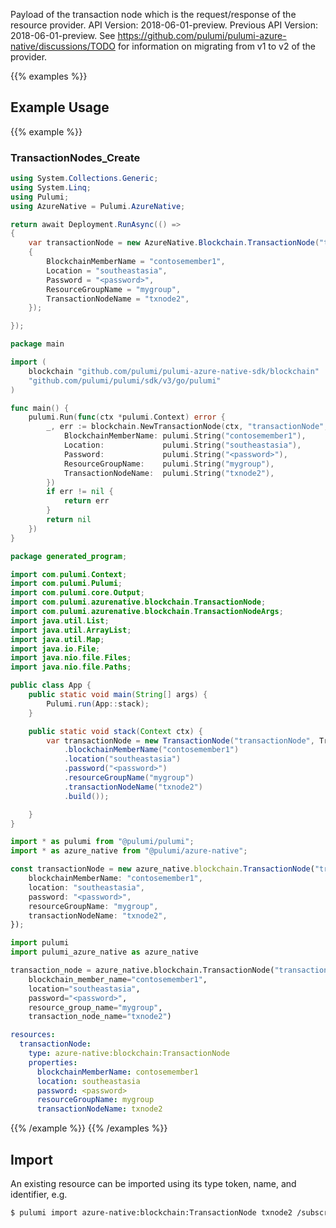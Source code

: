 Payload of the transaction node which is the request/response of the resource provider.
API Version: 2018-06-01-preview.
Previous API Version: 2018-06-01-preview. See https://github.com/pulumi/pulumi-azure-native/discussions/TODO for information on migrating from v1 to v2 of the provider.

{{% examples %}}
## Example Usage
{{% example %}}
### TransactionNodes_Create
```csharp
using System.Collections.Generic;
using System.Linq;
using Pulumi;
using AzureNative = Pulumi.AzureNative;

return await Deployment.RunAsync(() => 
{
    var transactionNode = new AzureNative.Blockchain.TransactionNode("transactionNode", new()
    {
        BlockchainMemberName = "contosemember1",
        Location = "southeastasia",
        Password = "<password>",
        ResourceGroupName = "mygroup",
        TransactionNodeName = "txnode2",
    });

});


```

```go
package main

import (
	blockchain "github.com/pulumi/pulumi-azure-native-sdk/blockchain"
	"github.com/pulumi/pulumi/sdk/v3/go/pulumi"
)

func main() {
	pulumi.Run(func(ctx *pulumi.Context) error {
		_, err := blockchain.NewTransactionNode(ctx, "transactionNode", &blockchain.TransactionNodeArgs{
			BlockchainMemberName: pulumi.String("contosemember1"),
			Location:             pulumi.String("southeastasia"),
			Password:             pulumi.String("<password>"),
			ResourceGroupName:    pulumi.String("mygroup"),
			TransactionNodeName:  pulumi.String("txnode2"),
		})
		if err != nil {
			return err
		}
		return nil
	})
}

```

```java
package generated_program;

import com.pulumi.Context;
import com.pulumi.Pulumi;
import com.pulumi.core.Output;
import com.pulumi.azurenative.blockchain.TransactionNode;
import com.pulumi.azurenative.blockchain.TransactionNodeArgs;
import java.util.List;
import java.util.ArrayList;
import java.util.Map;
import java.io.File;
import java.nio.file.Files;
import java.nio.file.Paths;

public class App {
    public static void main(String[] args) {
        Pulumi.run(App::stack);
    }

    public static void stack(Context ctx) {
        var transactionNode = new TransactionNode("transactionNode", TransactionNodeArgs.builder()        
            .blockchainMemberName("contosemember1")
            .location("southeastasia")
            .password("<password>")
            .resourceGroupName("mygroup")
            .transactionNodeName("txnode2")
            .build());

    }
}

```

```typescript
import * as pulumi from "@pulumi/pulumi";
import * as azure_native from "@pulumi/azure-native";

const transactionNode = new azure_native.blockchain.TransactionNode("transactionNode", {
    blockchainMemberName: "contosemember1",
    location: "southeastasia",
    password: "<password>",
    resourceGroupName: "mygroup",
    transactionNodeName: "txnode2",
});

```

```python
import pulumi
import pulumi_azure_native as azure_native

transaction_node = azure_native.blockchain.TransactionNode("transactionNode",
    blockchain_member_name="contosemember1",
    location="southeastasia",
    password="<password>",
    resource_group_name="mygroup",
    transaction_node_name="txnode2")

```

```yaml
resources:
  transactionNode:
    type: azure-native:blockchain:TransactionNode
    properties:
      blockchainMemberName: contosemember1
      location: southeastasia
      password: <password>
      resourceGroupName: mygroup
      transactionNodeName: txnode2

```

{{% /example %}}
{{% /examples %}}

## Import

An existing resource can be imported using its type token, name, and identifier, e.g.

```sh
$ pulumi import azure-native:blockchain:TransactionNode txnode2 /subscriptions/51766542-3ed7-4a72-a187-0c8ab644ddab/resourceGroups/mygroup/providers/Microsoft.Blockchain/blockchainMembers/contosemember1/transactionNodes/txnode2 
```
